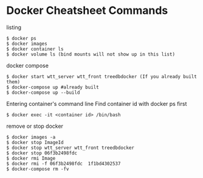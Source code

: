 # Docker Cheatsheet Commands

listing
```shell
$ docker ps
$ docker images
$ docker container ls
$ docker volume ls (bind mounts will not show up in this list)
```

docker compose
```shell
$ docker start wtt_server wtt_front treedbdocker (If you already built them)
$ docker-compose up #already built
$ docker-compose up --build
```

Entering container's command line
Find container id with docker ps first 
```shell
$ docker exec -it <container id> /bin/bash
```

remove or stop docker
```shell
$ docker images -a
$ docker stop ImageId
$ docker stop wtt_server wtt_front treedbdocker
$ docker stop 06f3b2498fdc
$ docker rmi Image
$ docker rmi -f 06f3b2498fdc  1f1bd4302537
$ docker-compose rm -fv
```
